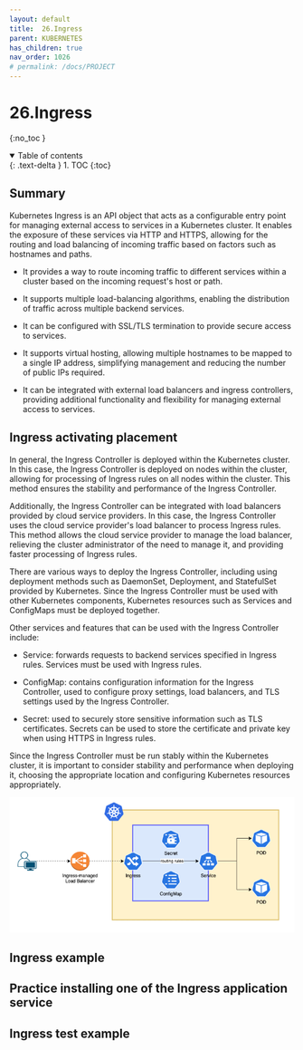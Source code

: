 ```yaml
---
layout: default
title:  26.Ingress
parent: KUBERNETES
has_children: true
nav_order: 1026
# permalink: /docs/PROJECT
---
```


# 26.Ingress

{:no_toc }

<details open markdown="block">  
  <summary>
    Table of contents
  </summary>
  {: .text-delta }
1. TOC  
{:toc}
</details>

## Summary  

Kubernetes Ingress is an API object that acts as a configurable entry point for managing external access to services in a Kubernetes cluster. It enables the exposure of these services via HTTP and HTTPS, allowing for the routing and load balancing of incoming traffic based on factors such as hostnames and paths.

* It provides a way to route incoming traffic to different services within a cluster based on the incoming request's host or path.

* It supports multiple load-balancing algorithms, enabling the distribution of traffic across multiple backend services.

* It can be configured with SSL/TLS termination to provide secure access to services.

* It supports virtual hosting, allowing multiple hostnames to be mapped to a single IP address, simplifying management and reducing the number of public IPs required.

* It can be integrated with external load balancers and ingress controllers, providing additional functionality and flexibility for managing external access to services.

## Ingress activating placement  

In general, the Ingress Controller is deployed within the Kubernetes cluster. In this case, the Ingress Controller is deployed on nodes within the cluster, allowing for processing of Ingress rules on all nodes within the cluster. This method ensures the stability and performance of the Ingress Controller.

Additionally, the Ingress Controller can be integrated with load balancers provided by cloud service providers. In this case, the Ingress Controller uses the cloud service provider's load balancer to process Ingress rules. This method allows the cloud service provider to manage the load balancer, relieving the cluster administrator of the need to manage it, and providing faster processing of Ingress rules.

There are various ways to deploy the Ingress Controller, including using deployment methods such as DaemonSet, Deployment, and StatefulSet provided by Kubernetes. Since the Ingress Controller must be used with other Kubernetes components, Kubernetes resources such as Services and ConfigMaps must be deployed together.

Other services and features that can be used with the Ingress Controller include:

* Service: forwards requests to backend services specified in Ingress rules. Services must be used with Ingress rules.

* ConfigMap: contains configuration information for the Ingress Controller, used to configure proxy settings, load balancers, and TLS settings used by the Ingress Controller.

* Secret: used to securely store sensitive information such as TLS certificates. Secrets can be used to store the certificate and private key when using HTTPS in Ingress rules.

Since the Ingress Controller must be run stably within the Kubernetes cluster, it is important to consider stability and performance when deploying it, choosing the appropriate location and configuring Kubernetes resources appropriately.

![1](/docs/KUBERNETES/26.Ingress/pics/1.png)

## Ingress example  

## Practice installing one of the Ingress application service

## Ingress test example
